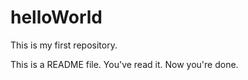 # helloWorld
This is my first repository. 

This is a README file. You've read it. Now you're done.
